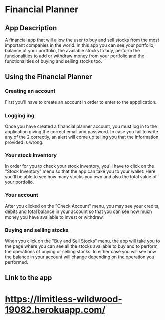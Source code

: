 
# Financial Planner

## App Description
A financial app that will allow the user to buy and sell stocks from the most important companies in the world. In this app you can see your portfolio, balance of your portfolio, the available stocks to buy, perform the funcionalities to add or withdraw money from your portfolio and the functionalities of buying and selling stocks too.

## Using the Financial Planner

### Creating an account
First you'll have to create an account in order to enter to the appplication.

### Logging ing
Once you have created a financial planner account, you must log in to the application giving the correct email and password. In case you fail to write any of the 2 correctly, an alert will come up telling you that the information provided is wrong.

### Your stock inventory
In order for you to check your stock inventory, you'll have to click on the "Stock Inventory" menu so that the app can take you to your wallet. Here you'll be able to see how many stocks you own and also the total value of your portfolio.

### Your account
After you clicked on the "Check Account" menu, you may see your credits, debits and total balance in your account so that you can see how much money you have available to invest or withdraw.

### Buying and selling stocks
When you click on the "Buy and Sell Stocks" menu, the app will take you to the page where you can see all the stocks available to buy and to perform the operations of buying or selling stocks. In either case you will see how the balance in your account will change depending on the operation you performed.

## Link to the app
https://limitless-wildwood-19082.herokuapp.com/
=======

